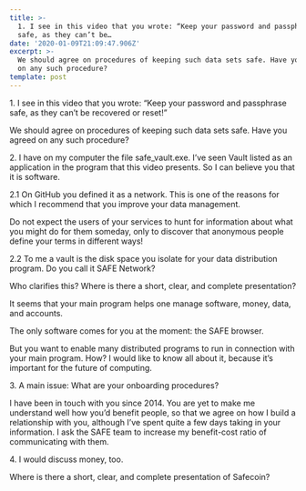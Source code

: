 ```yaml
---
title: >-
  1. I see in this video that you wrote: “Keep your password and passphrase
  safe, as they can’t be…
date: '2020-01-09T21:09:47.906Z'
excerpt: >-
  We should agree on procedures of keeping such data sets safe. Have you agreed
  on any such procedure?
template: post
---
```

1\. I see in this video that you wrote: “Keep your password and passphrase safe, as they can’t be recovered or reset!”

We should agree on procedures of keeping such data sets safe. Have you agreed on any such procedure?

2\. I have on my computer the file safe\_vault.exe. I’ve seen Vault listed as an application in the program that this video presents. So I can believe you that it is software.

2.1 On GitHub you defined it as a network. This is one of the reasons for which I recommend that you improve your data management.

Do not expect the users of your services to hunt for information about what you might do for them someday, only to discover that anonymous people define your terms in different ways!

2.2 To me a vault is the disk space you isolate for your data distribution program. Do you call it SAFE Network?

Who clarifies this? Where is there a short, clear, and complete presentation?

It seems that your main program helps one manage software, money, data, and accounts.

The only software comes for you at the moment: the SAFE browser.

But you want to enable many distributed programs to run in connection with your main program. How? I would like to know all about it, because it’s important for the future of computing.

3\. A main issue: What are your onboarding procedures?

I have been in touch with you since 2014. You are yet to make me understand well how you’d benefit people, so that we agree on how I build a relationship with you, although I’ve spent quite a few days taking in your information. I ask the SAFE team to increase my benefit-cost ratio of communicating with them.

4\. I would discuss money, too.

Where is there a short, clear, and complete presentation of Safecoin?
